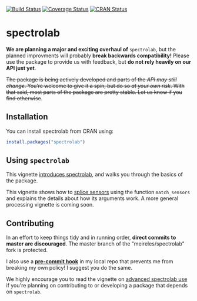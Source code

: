 [![Build Status](https://travis-ci.org/meireles/spectrolab.svg?branch=master)](https://travis-ci.org/meireles/spectrolab)
[![Coverage Status](https://coveralls.io/repos/github/meireles/spectrolab/badge.svg?branch=master)](https://coveralls.io/github/meireles/spectrolab?branch=master)
[![CRAN Status](https://www.r-pkg.org/badges/version/spectrolab)](https://cran.r-project.org/package=spectrolab)


# spectrolab

**We are planning a major and exciting overhaul of** ``spectrolab``, but the planned improvments will probably **break backwards compatibility!** Please use the package to provide us with feedback, but **do not rely heavily on our API just yet**. 


~~The package is being actively developed and parts of the *API may still change*. You’re welcome to give it a spin, but do so *at your own risk*. With that said, most parts of the package are pretty stable. Let us know if you find otherwise~~.

## Installation

You can install spectrolab from CRAN using:

```R
install.packages("spectrolab")
```

## Using `spectrolab`

This vignette [introduces spectrolab](vignettes/introduction_to_spectrolab.pdf), and walks you through the basics of the package.

This vignette shows how to [splice sensors](vignettes/match_sensors.pdf) using the function  `match_sensors` and explains the details about how its arguments work. A more general processing vignette is coming soon.


## Contributing

In an effort to keep things tidy and in running order, __direct commits to master are discouraged__. The master branch of the "meireles/spectrolab" fork is protected.

I also use a [__pre-commit hook__](https://stackoverflow.com/questions/40462111/git-prevent-commits-in-master-branch) in my local repo that prevents me from breaking my own policy! I suggest you do the same. 

We highly encourage you to read the vignette on [advanced spectrolab use](vignettes/advanced_spectrolab.pdf) if you're planning on contributing to or developing a package that depends on `spectrolab`.

